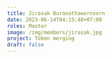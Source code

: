 ```yaml
---
title: Jirasak Buranathawornsorn
date: 2023-06-14T04:15:48+07:00
roles: Master
image: /img/members/jirasak.jpg
project: Token merging
draft: false
---
```


